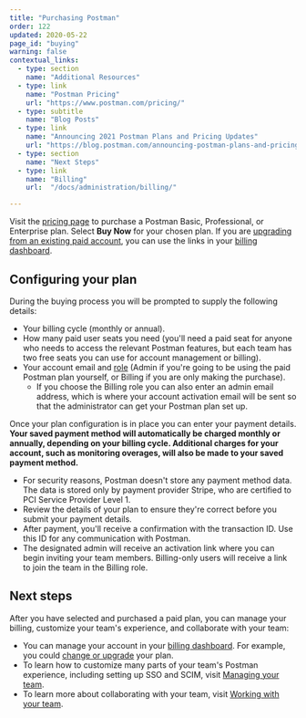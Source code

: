 ```yaml
---
title: "Purchasing Postman"
order: 122
updated: 2020-05-22
page_id: "buying"
warning: false
contextual_links:
  - type: section
    name: "Additional Resources"
  - type: link
    name: "Postman Pricing"
    url: "https://www.postman.com/pricing/"
  - type: subtitle
    name: "Blog Posts"
  - type: link
    name: "Announcing 2021 Postman Plans and Pricing Updates"
    url: "https://blog.postman.com/announcing-postman-plans-and-pricing-2021/"
  - type: section
    name: "Next Steps"
  - type: link
    name: "Billing"
    url:  "/docs/administration/billing/"

---
```


Visit the [pricing page](https://www.postman.com/pricing) to purchase a Postman Basic, Professional, or Enterprise plan. Select __Buy Now__ for your chosen plan. If you are [upgrading from an existing paid account](/docs/administration/billing/#team-and-plan-changes), you can use the links in your [billing dashboard](http://go.postman.co/billing).

## Configuring your plan

During the buying process you will be prompted to supply the following details:

* Your billing cycle (monthly or annual).
* How many paid user seats you need (you'll need a paid seat for anyone who needs to access the relevant Postman features, but each team has two free seats you can use for account management or billing).
* Your account email and [role](/docs/collaborating-in-postman/roles-and-permissions/#team-roles) (Admin if you're going to be using the paid Postman plan yourself, or Billing if you are only making the purchase).
    * If you choose the Billing role you can also enter an admin email address, which is where your account activation email will be sent so that the administrator can get your Postman plan set up.

Once your plan configuration is in place you can enter your payment details. __Your saved payment method will automatically be charged monthly or annually, depending on your billing cycle. Additional charges for your account, such as monitoring overages, will also be made to your saved payment method.__

* For security reasons, Postman doesn't store any payment method data. The data is stored only by payment provider Stripe, who are certified to PCI Service Provider Level 1.
* Review the details of your plan to ensure they're correct before you submit your payment details.
* After payment, you'll receive a confirmation with the transaction ID. Use this ID for any communication with Postman.
* The designated admin will receive an activation link where you can begin inviting your team members. Billing-only users will receive a link to join the team in the Billing role.

## Next steps

After you have selected and purchased a paid plan, you can manage your billing, customize your team's experience, and collaborate with your team:

* You can manage your account in your [billing dashboard](http://go.postman.co/billing). For example, you could [change or upgrade](/docs/administration/billing/#team-and-plan-changes) your plan.
* To learn how to customize many parts of your team's Postman experience, including setting up SSO and SCIM, visit [Managing your team](/docs/administration/managing-your-team/managing-your-team/).
* To learn more about collaborating with your team, visit [Working with your team](/docs/collaborating-in-postman/working-with-your-team/collaboration-overview/).
